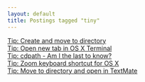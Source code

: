```yaml
---
layout: default
title: Postings tagged "tiny"
---
```

[Tip: Create and move to directory](http:///2009/08/tip-create-and-move-to-directory)<br />
[Tip: Open new tab in OS X Terminal](http:///2009/08/tip-open-new-tab-in-osx-terminal)<br />
[Tip: cdpath - Am I the last to know?](http:///2009/10/tip-cdpath-am-i-the-last-to-know)<br />
[Tip: Zoom keyboard shortcut for OS X](http:///2009/11/zoom-keyboard-shortcut-for-os-x)<br />
[Tip: Move to directory and open in TextMate](http:///2009/08/tip-move-to-directory-and-open-in-textmate)<br />
